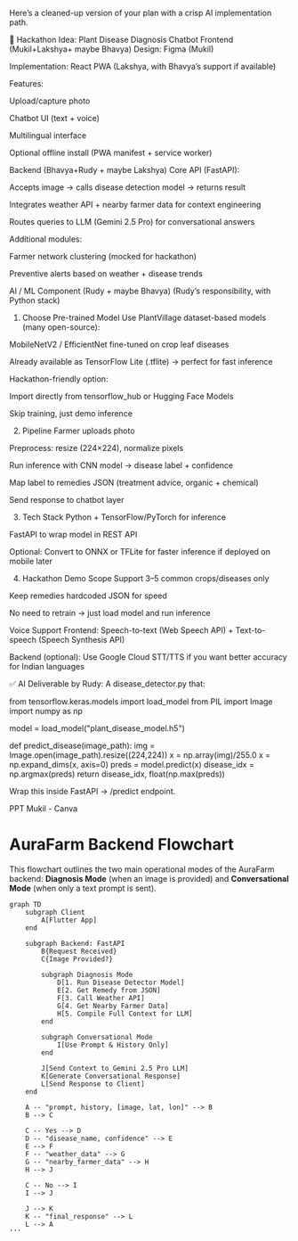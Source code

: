 Here’s a cleaned-up version of your plan with a crisp AI implementation path.

🌱 Hackathon Idea: Plant Disease Diagnosis Chatbot
Frontend (Mukil+Lakshya+ maybe Bhavya)
Design: Figma (Mukil)


Implementation: React PWA (Lakshya, with Bhavya’s support if available)


Features:


Upload/capture photo


Chatbot UI (text + voice)


Multilingual interface


Optional offline install (PWA manifest + service worker)



Backend (Bhavya+Rudy + maybe Lakshya)
Core API (FastAPI):


Accepts image → calls disease detection model → returns result


Integrates weather API + nearby farmer data for context engineering


Routes queries to LLM (Gemini 2.5 Pro) for conversational answers


Additional modules:


Farmer network clustering (mocked for hackathon)


Preventive alerts based on weather + disease trends



AI / ML Component (Rudy + maybe Bhavya)
(Rudy’s responsibility, with Python stack)
1. Choose Pre-trained Model
Use PlantVillage dataset-based models (many open-source):


MobileNetV2 / EfficientNet fine-tuned on crop leaf diseases


Already available as TensorFlow Lite (.tflite) → perfect for fast inference


Hackathon-friendly option:


Import directly from tensorflow_hub or Hugging Face Models


Skip training, just demo inference


2. Pipeline
Farmer uploads photo


Preprocess: resize (224×224), normalize pixels


Run inference with CNN model → disease label + confidence


Map label to remedies JSON (treatment advice, organic + chemical)


Send response to chatbot layer


3. Tech Stack
Python + TensorFlow/PyTorch for inference


FastAPI to wrap model in REST API


Optional: Convert to ONNX or TFLite for faster inference if deployed on mobile later


4. Hackathon Demo Scope
Support 3–5 common crops/diseases only


Keep remedies hardcoded JSON for speed


No need to retrain → just load model and run inference



Voice Support
Frontend: Speech-to-text (Web Speech API) + Text-to-speech (Speech Synthesis API)


Backend (optional): Use Google Cloud STT/TTS if you want better accuracy for Indian languages



✅ AI Deliverable by Rudy:
A disease_detector.py that:

 from tensorflow.keras.models import load_model
from PIL import Image
import numpy as np

model = load_model("plant_disease_model.h5")

def predict_disease(image_path):
    img = Image.open(image_path).resize((224,224))
    x = np.array(img)/255.0
    x = np.expand_dims(x, axis=0)
    preds = model.predict(x)
    disease_idx = np.argmax(preds)
    return disease_idx, float(np.max(preds))


Wrap this inside FastAPI → /predict endpoint.



PPT 
Mukil - Canva

# AuraFarm Backend Flowchart

This flowchart outlines the two main operational modes of the AuraFarm backend: **Diagnosis Mode** (when an image is provided) and **Conversational Mode** (when only a text prompt is sent).

```mermaid
graph TD
    subgraph Client
        A[Flutter App]
    end

    subgraph Backend: FastAPI
        B{Request Received}
        C{Image Provided?}
        
        subgraph Diagnosis Mode
            D[1. Run Disease Detector Model]
            E[2. Get Remedy from JSON]
            F[3. Call Weather API]
            G[4. Get Nearby Farmer Data]
            H[5. Compile Full Context for LLM]
        end
        
        subgraph Conversational Mode
            I[Use Prompt & History Only]
        end
        
        J[Send Context to Gemini 2.5 Pro LLM]
        K[Generate Conversational Response]
        L[Send Response to Client]
    end

    A -- "prompt, history, [image, lat, lon]" --> B
    B --> C
    
    C -- Yes --> D
    D -- "disease_name, confidence" --> E
    E --> F
    F -- "weather_data" --> G
    G -- "nearby_farmer_data" --> H
    H --> J

    C -- No --> I
    I --> J
    
    J --> K
    K -- "final_response" --> L
    L --> A
'''
